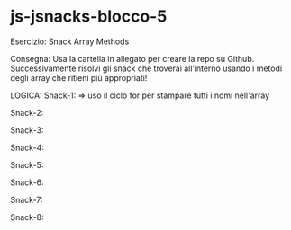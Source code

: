 # js-jsnacks-blocco-5
Esercizio: Snack Array Methods

Consegna:
Usa la cartella in allegato per creare la repo su Github.
Successivamente risolvi gli snack che troverai all’interno usando i metodi degli array che ritieni più appropriati!

LOGICA:
Snack-1:
=> uso il ciclo for per stampare tutti i nomi nell'array

Snack-2:

Snack-3:

Snack-4:

Snack-5:

Snack-6:

Snack-7:

Snack-8: